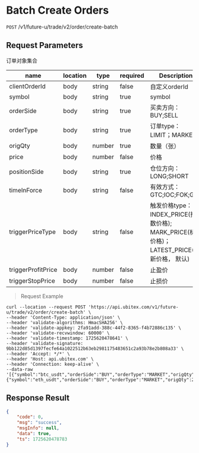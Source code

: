# Batch Create Orders

`POST` /v1/future-u/trade/v2/order/create-batch

## Request Parameters

订单对象集合

| name                 | location   | type     | required    | Description                                                                |
|--------------------|------|--------|-------|-------------------------------------------------------------------|
| clientOrderId      | body | string | false | 自定义orderId                                                        |
| symbol             | body | string | true  | symbol                                                               |
| orderSide          | body | string | true  | 买卖方向：BUY;SELL                                                     |
| orderType          | body | string | true  | 订单type：LIMIT；MARKET                                                 |
| origQty            | body | number | true  | 数量（张）                                                             |
| price              | body | number | false | 价格                                                                |
| positionSide       | body | string | true  | 仓位方向：LONG;SHORT                                                   |
| timeInForce        | body | string | false | 有效方式：GTC;IOC;FOK;GTX                                              |
| triggerPriceType   | body | string | false | 触发价格type：INDEX_PRICE(指数价格); MARK_PRICE(标记价格)；LATEST_PRICE(最新价格， 默认) |
| triggerProfitPrice | body | number | false | 止盈价                                                               |
| triggerStopPrice   | body | number | false | 止损价                                                               |


> Request Example

```shell
curl --location --request POST 'https://api.ubitex.com/v1/future-u/trade/v2/order/create-batch' \
--header 'Content-Type: application/json' \
--header 'validate-algorithms: HmacSHA256' \
--header 'validate-appkey: 2fa91add-388c-44f2-8365-f4b72886c135' \
--header 'validate-recvwindow: 60000' \
--header 'validate-timestamp: 1725620478641' \
--header 'validate-signature: 9bb122d85d1397fecfe64a1022512b63eb2981175483651c2a93b78e2b808a33' \
--header 'Accept: */*' \
--header 'Host: api.ubitex.com' \
--header 'Connection: keep-alive' \
--data-raw '[{"symbol":"btc_usdt","orderSide":"BUY","orderType":"MARKET","origQty":20,"positionSide":"LONG","timeInForce":"IOC","triggerPriceType":"INDEX_PRICE"},{"symbol":"eth_usdt","orderSide":"BUY","orderType":"MARKET","origQty":20,"positionSide":"LONG","timeInForce":"IOC","triggerPriceType":"INDEX_PRICE"}]'

```

## Response Result

```json
{
    "code": 0,
    "msg": "success",
    "msgInfo": null,
    "data": true,
    "ts": 1725620478783
}
```

